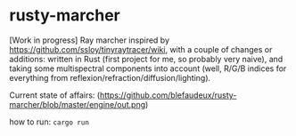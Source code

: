 # rusty-marcher

[Work in progress]
Ray marcher inspired by https://github.com/ssloy/tinyraytracer/wiki, with a couple of changes or additions: written in Rust (first project for me, so probably very naive), and taking some multispectral components into account (well, R/G/B indices for everything from reflexion/refraction/diffusion/lighting).

Current state of affairs: (https://github.com/blefaudeux/rusty-marcher/blob/master/engine/out.png)

how to run: `cargo run`
